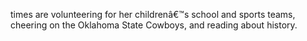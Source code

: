 ﻿---
fname: 'Dana'
lname: 'Kuehn'
id: 950
published: False
layout: judge-bio
---
times are volunteering for her childrenâ€™s school and sports teams, cheering on the Oklahoma State Cowboys, and reading about history.
